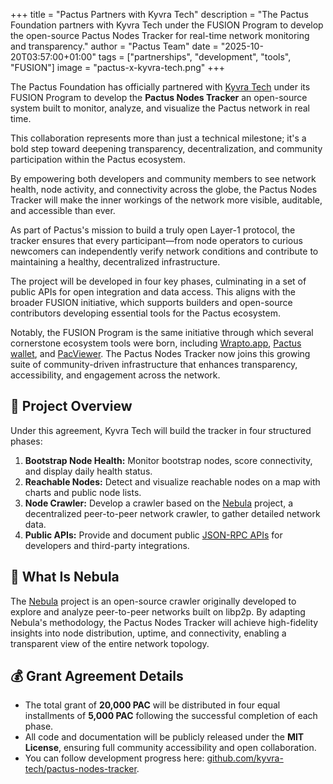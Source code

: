 +++
title = "Pactus Partners with Kyvra Tech"
description = "The Pactus Foundation partners with Kyvra Tech under the FUSION Program to develop the open-source Pactus Nodes Tracker for real-time network monitoring and transparency."
author = "Pactus Team"
date = "2025-10-20T03:57:00+01:00"
tags = ["partnerships", "development", "tools", "FUSION"]
image = "pactus-x-kyvra-tech.png"
+++

The Pactus Foundation has officially partnered with [Kyvra Tech](https://kyvra.xyz) under its FUSION Program
to develop the **Pactus Nodes Tracker** an open-source system built to monitor, analyze,
and visualize the Pactus network in real time.

This collaboration represents more than just a technical milestone; it's a bold step toward deepening transparency,
decentralization, and community participation within the Pactus ecosystem.

By empowering both developers and community members to see network health, node activity,
and connectivity across the globe, the Pactus Nodes Tracker will make the inner workings of the network
more visible, auditable, and accessible than ever.

As part of Pactus's mission to build a truly open Layer-1 protocol, the tracker ensures that every participant—from
node operators to curious newcomers can independently verify network conditions and contribute to maintaining
a healthy, decentralized infrastructure.

The project will be developed in four key phases, culminating in a set of public APIs for open integration
and data access. This aligns with the broader FUSION initiative, which supports builders and open-source contributors
developing essential tools for the Pactus ecosystem.

Notably, the FUSION Program is the same initiative through which several cornerstone ecosystem tools were born,
including [Wrapto.app](https://wrapto.app/), [Pactus wallet](https://wallet.pactus.org/),
and [PacViewer](https://pacviewer.com/). The Pactus Nodes Tracker now joins this growing suite
of community-driven infrastructure that enhances transparency, accessibility, and engagement across the network.

## 🧭 Project Overview

Under this agreement, Kyvra Tech will build the tracker in four structured phases:

1. **Bootstrap Node Health:** Monitor bootstrap nodes, score connectivity, and display daily health status.
2. **Reachable Nodes:** Detect and visualize reachable nodes on a map with charts and public node lists.
3. **Node Crawler:** Develop a crawler based on the [Nebula](https://github.com/dennis-tra/nebula) project,
   a decentralized peer-to-peer network crawler, to gather detailed network data.
4. **Public APIs:** Provide and document public [JSON-RPC APIs](https://tracker.kyvra.xyz/json-rpc)
   for developers and third-party integrations.

## 🧩 What Is Nebula

The [Nebula](https://github.com/dennis-tra/nebula) project is an open-source crawler originally developed
to explore and analyze peer-to-peer networks built on libp2p. By adapting Nebula's methodology,
the Pactus Nodes Tracker will achieve high-fidelity insights into node distribution, uptime, and connectivity,
enabling a transparent view of the entire network topology.

## 💰 Grant Agreement Details

* The total grant of **20,000 PAC** will be distributed in four equal installments of **5,000 PAC**
  following the successful completion of each phase.
* All code and documentation will be publicly released under the **MIT License**,
  ensuring full community accessibility and open collaboration.
* You can follow development progress here:
  [github.com/kyvra-tech/pactus-nodes-tracker](https://github.com/kyvra-tech/pactus-nodes-tracker).
